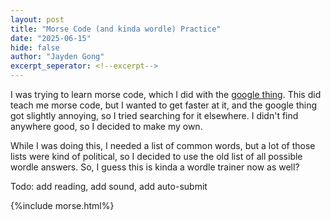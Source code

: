 ```yaml
---
layout: post
title: "Morse Code (and kinda wordle) Practice"
date: "2025-06-15"
hide: false
author: "Jayden Gong"
excerpt_seperator: <!--excerpt-->
---
```


I was trying to learn morse code,
which I did with the [google thing](https://morse.withgoogle.com/learn/).
This did teach me morse code, but I wanted to get faster at it,
and the google thing got slightly annoying,
so I tried searching for it elsewhere.
I didn't find anywhere good,
so I decided to make my own.

While I was doing this, I needed a list of common words,
but a lot of those lists were kind of political,
so I decided to use the old list of all possible wordle answers.
So, I guess this is kinda a wordle trainer now as well?

Todo: add reading, add sound, add auto-submit

<!--excerpt-->

{%include morse.html%}